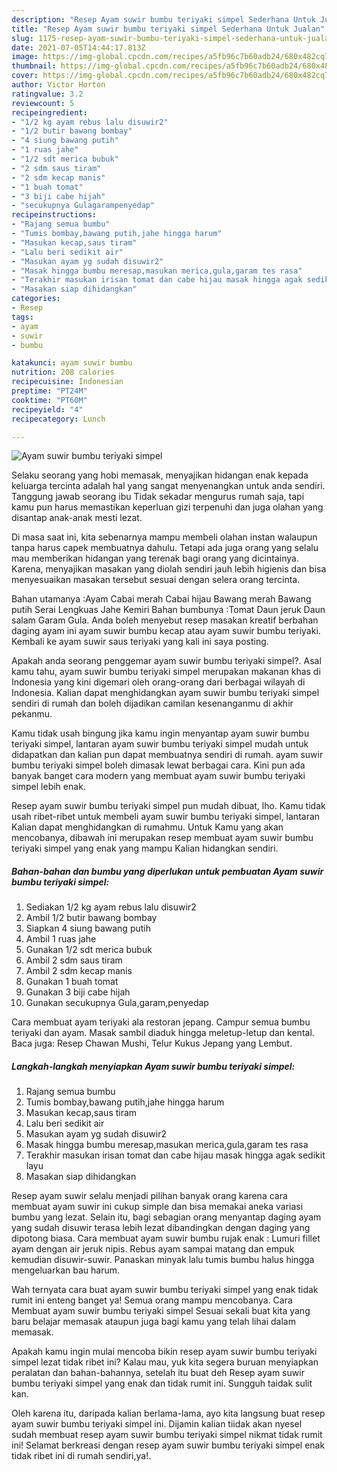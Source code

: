 ```yaml
---
description: "Resep Ayam suwir bumbu teriyaki simpel Sederhana Untuk Jualan"
title: "Resep Ayam suwir bumbu teriyaki simpel Sederhana Untuk Jualan"
slug: 1175-resep-ayam-suwir-bumbu-teriyaki-simpel-sederhana-untuk-jualan
date: 2021-07-05T14:44:17.813Z
image: https://img-global.cpcdn.com/recipes/a5fb96c7b60adb24/680x482cq70/ayam-suwir-bumbu-teriyaki-simpel-foto-resep-utama.jpg
thumbnail: https://img-global.cpcdn.com/recipes/a5fb96c7b60adb24/680x482cq70/ayam-suwir-bumbu-teriyaki-simpel-foto-resep-utama.jpg
cover: https://img-global.cpcdn.com/recipes/a5fb96c7b60adb24/680x482cq70/ayam-suwir-bumbu-teriyaki-simpel-foto-resep-utama.jpg
author: Victor Horton
ratingvalue: 3.2
reviewcount: 5
recipeingredient:
- "1/2 kg ayam rebus lalu disuwir2"
- "1/2 butir bawang bombay"
- "4 siung bawang putih"
- "1 ruas jahe"
- "1/2 sdt merica bubuk"
- "2 sdm saus tiram"
- "2 sdm kecap manis"
- "1 buah tomat"
- "3 biji cabe hijah"
- "secukupnya Gulagarampenyedap"
recipeinstructions:
- "Rajang semua bumbu"
- "Tumis bombay,bawang putih,jahe hingga harum"
- "Masukan kecap,saus tiram"
- "Lalu beri sedikit air"
- "Masukan ayam yg sudah disuwir2"
- "Masak hingga bumbu meresap,masukan merica,gula,garam tes rasa"
- "Terakhir masukan irisan tomat dan cabe hijau masak hingga agak sedikit layu"
- "Masakan siap dihidangkan"
categories:
- Resep
tags:
- ayam
- suwir
- bumbu

katakunci: ayam suwir bumbu 
nutrition: 208 calories
recipecuisine: Indonesian
preptime: "PT24M"
cooktime: "PT60M"
recipeyield: "4"
recipecategory: Lunch

---
```



![Ayam suwir bumbu teriyaki simpel](https://img-global.cpcdn.com/recipes/a5fb96c7b60adb24/680x482cq70/ayam-suwir-bumbu-teriyaki-simpel-foto-resep-utama.jpg)

Selaku seorang yang hobi memasak, menyajikan hidangan enak kepada keluarga tercinta adalah hal yang sangat menyenangkan untuk anda sendiri. Tanggung jawab seorang ibu Tidak sekadar mengurus rumah saja, tapi kamu pun harus memastikan keperluan gizi terpenuhi dan juga olahan yang disantap anak-anak mesti lezat.

Di masa  saat ini, kita sebenarnya mampu membeli olahan instan walaupun tanpa harus capek membuatnya dahulu. Tetapi ada juga orang yang selalu mau memberikan hidangan yang terenak bagi orang yang dicintainya. Karena, menyajikan masakan yang diolah sendiri jauh lebih higienis dan bisa menyesuaikan masakan tersebut sesuai dengan selera orang tercinta. 

Bahan utamanya :Ayam Cabai merah Cabai hijau Bawang merah Bawang putih Serai Lengkuas Jahe Kemiri Bahan bumbunya :Tomat Daun jeruk Daun salam Garam Gula. Anda boleh menyebut resep masakan kreatif berbahan daging ayam ini ayam suwir bumbu kecap atau ayam suwir bumbu teriyaki. Kembali ke ayam suwir saus teriyaki yang kali ini saya posting.

Apakah anda seorang penggemar ayam suwir bumbu teriyaki simpel?. Asal kamu tahu, ayam suwir bumbu teriyaki simpel merupakan makanan khas di Indonesia yang kini digemari oleh orang-orang dari berbagai wilayah di Indonesia. Kalian dapat menghidangkan ayam suwir bumbu teriyaki simpel sendiri di rumah dan boleh dijadikan camilan kesenanganmu di akhir pekanmu.

Kamu tidak usah bingung jika kamu ingin menyantap ayam suwir bumbu teriyaki simpel, lantaran ayam suwir bumbu teriyaki simpel mudah untuk didapatkan dan kalian pun dapat membuatnya sendiri di rumah. ayam suwir bumbu teriyaki simpel boleh dimasak lewat berbagai cara. Kini pun ada banyak banget cara modern yang membuat ayam suwir bumbu teriyaki simpel lebih enak.

Resep ayam suwir bumbu teriyaki simpel pun mudah dibuat, lho. Kamu tidak usah ribet-ribet untuk membeli ayam suwir bumbu teriyaki simpel, lantaran Kalian dapat menghidangkan di rumahmu. Untuk Kamu yang akan mencobanya, dibawah ini merupakan resep membuat ayam suwir bumbu teriyaki simpel yang enak yang mampu Kalian hidangkan sendiri.

<!--inarticleads1-->

##### Bahan-bahan dan bumbu yang diperlukan untuk pembuatan Ayam suwir bumbu teriyaki simpel:

1. Sediakan 1/2 kg ayam rebus lalu disuwir2
1. Ambil 1/2 butir bawang bombay
1. Siapkan 4 siung bawang putih
1. Ambil 1 ruas jahe
1. Gunakan 1/2 sdt merica bubuk
1. Ambil 2 sdm saus tiram
1. Ambil 2 sdm kecap manis
1. Gunakan 1 buah tomat
1. Gunakan 3 biji cabe hijah
1. Gunakan secukupnya Gula,garam,penyedap


Cara membuat ayam teriyaki ala restoran jepang. Campur semua bumbu teriyaki dan ayam. Masak sambil diaduk hingga meletup-letup dan kental. Baca juga: Resep Chawan Mushi, Telur Kukus Jepang yang Lembut. 

<!--inarticleads2-->

##### Langkah-langkah menyiapkan Ayam suwir bumbu teriyaki simpel:

1. Rajang semua bumbu
1. Tumis bombay,bawang putih,jahe hingga harum
1. Masukan kecap,saus tiram
1. Lalu beri sedikit air
1. Masukan ayam yg sudah disuwir2
1. Masak hingga bumbu meresap,masukan merica,gula,garam tes rasa
1. Terakhir masukan irisan tomat dan cabe hijau masak hingga agak sedikit layu
1. Masakan siap dihidangkan


Resep ayam suwir selalu menjadi pilihan banyak orang karena cara membuat ayam suwir ini cukup simple dan bisa memakai aneka variasi bumbu yang lezat. Selain itu, bagi sebagian orang menyantap daging ayam yang sudah disuwir terasa lebih lezat dibandingkan dengan daging yang dipotong biasa. Cara membuat ayam suwir bumbu rujak enak : Lumuri fillet ayam dengan air jeruk nipis. Rebus ayam sampai matang dan empuk kemudian disuwir-suwir. Panaskan minyak lalu tumis bumbu halus hingga mengeluarkan bau harum. 

Wah ternyata cara buat ayam suwir bumbu teriyaki simpel yang enak tidak rumit ini enteng banget ya! Semua orang mampu mencobanya. Cara Membuat ayam suwir bumbu teriyaki simpel Sesuai sekali buat kita yang baru belajar memasak ataupun juga bagi kamu yang telah lihai dalam memasak.

Apakah kamu ingin mulai mencoba bikin resep ayam suwir bumbu teriyaki simpel lezat tidak ribet ini? Kalau mau, yuk kita segera buruan menyiapkan peralatan dan bahan-bahannya, setelah itu buat deh Resep ayam suwir bumbu teriyaki simpel yang enak dan tidak rumit ini. Sungguh taidak sulit kan. 

Oleh karena itu, daripada kalian berlama-lama, ayo kita langsung buat resep ayam suwir bumbu teriyaki simpel ini. Dijamin kalian tiidak akan nyesel sudah membuat resep ayam suwir bumbu teriyaki simpel nikmat tidak rumit ini! Selamat berkreasi dengan resep ayam suwir bumbu teriyaki simpel enak tidak ribet ini di rumah sendiri,ya!.

